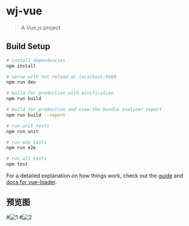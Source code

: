 # wj-vue

> A Vue.js project

## Build Setup

``` bash
# install dependencies
npm install

# serve with hot reload at localhost:8080
npm run dev

# build for production with minification
npm run build

# build for production and view the bundle analyzer report
npm run build --report

# run unit tests
npm run unit

# run e2e tests
npm run e2e

# run all tests
npm test
```

For a detailed explanation on how things work, check out the [guide](http://vuejs-templates.github.io/webpack/) and [docs for vue-loader](http://vuejs.github.io/vue-loader).
## 预览图
#![1](https://user-images.githubusercontent.com/77492197/157652716-f23c5eb7-7962-471a-a0a6-46d4a1667818.jpg)
#![2](https://user-images.githubusercontent.com/77492197/157652829-051b1c15-d6b1-4fa4-b520-70cb4c794221.jpg)

